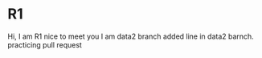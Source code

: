 # R1

Hi, I am R1
nice to meet you
I am data2 branch
added line in data2 barnch.
practicing pull request